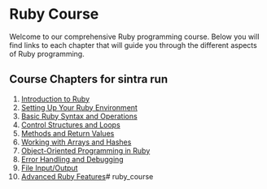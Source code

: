 # Ruby Course

Welcome to our comprehensive Ruby programming course. Below you will find links to each chapter that will guide you through the different aspects of Ruby programming.



## Course Chapters for sintra run 

1. [Introduction to Ruby](./course/chapter01)
2. [Setting Up Your Ruby Environment](./course/chapter02)
3. [Basic Ruby Syntax and Operations](./course/chapter03)
4. [Control Structures and Loops](./course/chapter04)
5. [Methods and Return Values](./course/chapter05)
6. [Working with Arrays and Hashes](./course/chapter06)
7. [Object-Oriented Programming in Ruby](./course/chapter07)
8. [Error Handling and Debugging](./course/chapter08)
9. [File Input/Output](./course/chapter09)
10. [Advanced Ruby Features](./course/chapter10)# ruby_course